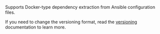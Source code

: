 Supports Docker-type dependency extraction from Ansible configuration files.

If you need to change the versioning format, read the [versioning](https://docs.renovatebot.com/modules/versioning/) documentation to learn more.
